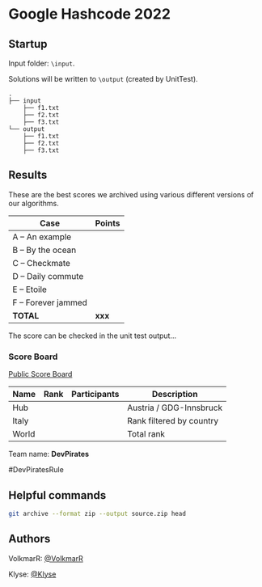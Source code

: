 ﻿# Google Hashcode 2022

## Startup

Input folder: `\input`.

Solutions will be written to `\output` (created by UnitTest).

```
.
├── input
    ├── f1.txt
    ├── f2.txt
    ├── f3.txt
└── output
    ├── f1.txt
    ├── f2.txt
    ├── f3.txt
```

## Results

These are the best scores we archived using various different versions of our algorithms.

| Case                  |  Points  |
|-----------------------|----------|
| A – An example |  |
| B – By the ocean |  |
| C – Checkmate |  |
| D – Daily commute |  |
| E – Etoile |  |
| F – Forever jammed |  |
| **TOTAL** | **xxx** |

The score can be checked in the unit test output...

### Score Board

[Public Score Board](https://hashcodejudge.withgoogle.com/scoreboard)

| Name                 | Rank | Participants | Description             |
| -------------------- | ---- | ------------ | ----------------------- |
| Hub |  |  | Austria / GDG-Innsbruck |
| Italy |  |  | Rank filtered by country |
| World |  |  | Total rank |

Team name: **DevPirates**

\#DevPiratesRule

## Helpful commands

```bash
git archive --format zip --output source.zip head
```

## Authors

VolkmarR: [@VolkmarR](https://github.com/VolkmarR/)

Klyse: [@Klyse](https://github.com/klyse/)
